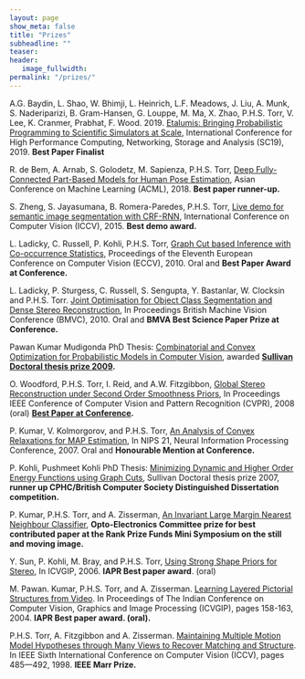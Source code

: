 ```yaml
---
layout: page
show_meta: false
title: "Prizes"
subheadline: ""
teaser: 
header:
   image_fullwidth: 
permalink: "/prizes/"
---
```


A.G. Baydin, L. Shao, W. Bhimji, L. Heinrich, L.F. Meadows, J. Liu, A. Munk, S. Naderiparizi, B. Gram-Hansen, G. Louppe, M. Ma, X. Zhao, P.H.S. Torr, V. Lee, K. Cranmer, Prabhat, F. Wood. 2019. [Etalumis: Bringing Probabilistic Programming to Scientific Simulators at Scale](https://dl.acm.org/doi/10.1145/3295500.3356180), International Conference for High Performance Computing, Networking, Storage and Analysis (SC19), 2019. **Best Paper Finalist**

R. de Bem, A. Arnab, S. Golodetz, M. Sapienza, P.H.S. Torr, [Deep Fully-Connected Part-Based Models for Human Pose Estimation](http://www.robots.ox.ac.uk/~tvg/publications/2018/debem18.pdf), Asian Conference on Machine Learning (ACML), 2018. **Best paper runner-up.**

S. Zheng, S. Jayasumana, B. Romera-Paredes, P.H.S. Torr, [Live demo for semantic image segmentation with CRF-RNN](http://crfasrnn.torr.vision/), International Conference on Computer Vision (ICCV), 2015. **Best demo award.**

L. Ladicky, C. Russell, P. Kohli, P.H.S. Torr, [Graph Cut based Inference with Co-occurrence Statistics](http://cms.brookes.ac.uk/staff/PhilipTorr/Papers/2010/ECCV2010/ip_map.pdf), Proceedings of the Eleventh European Conference on Computer Vision (ECCV), 2010. Oral and **Best Paper Award at Conference.**

L. Ladicky, P. Sturgess, C. Russell, S. Sengupta, Y. Bastanlar, W. Clocksin and P.H.S. Torr. [Joint Optimisation for Object Class Segmentation and Dense Stereo Reconstruction](http://cms.brookes.ac.uk/staff/PhilipTorr/Papers/2010/BMVC10/torr_stereo10.pdf), In Proceedings British Machine Vision Conference (BMVC), 2010. Oral and **BMVA Best Science Paper Prize at Conference.**

Pawan Kumar Mudigonda PhD Thesis: [Combinatorial and Convex Optimization for Probabilistic Models in Computer Vision](https://www.robots.ox.ac.uk/~tvg/Theses/Pawan_thesis.pdf), awarded **[Sullivan Doctoral thesis prize 2009](http://www.comp.leeds.ac.uk/bmvc2008/awards.html).**

O. Woodford, P.H.S. Torr, I. Reid, and A.W. Fitzgibbon, [Global Stereo Reconstruction under Second Order Smoothness Priors](https://www.robots.ox.ac.uk/~tvg/Papers/2008/CVPR08/Woodford08.pdf), In Proceedings IEEE Conference of Computer Vision and Pattern Recognition (CVPR), 2008 (oral) **[Best Paper at Conference](http://vision.eecs.ucf.edu/).**

P. Kumar, V. Kolmorgorov, and P.H.S. Torr, [An Analysis of Convex Relaxations for MAP Estimation](https://www.robots.ox.ac.uk/~tvg/Papers/2007/NIPS%202007/Pawan.zip), In NIPS 21, Neural Information Processing Conference,  2007. Oral and **Honourable Mention at Conference.**

P. Kohli, Pushmeet Kohli PhD Thesis: [Minimizing Dynamic and Higher Order Energy Functions using Graph Cuts](https://www.robots.ox.ac.uk/~tvg/Theses/Pushmeet_thesis.pdf), Sullivan Doctoral thesis prize 2007, **runner up CPHC/British Computer Society Distinguished Dissertation competition.**

P. Kumar, P.H.S. Torr, and A. Zisserman, [An Invariant Large Margin Nearest Neighbour Classifier](http://cms.brookes.ac.uk/staff/PhilipTorr/Papers/2007/ICCV07/InvLMNN3.pdf), **Opto-Electronics Committee prize for best contributed paper at the Rank Prize Funds Mini Symposium on the still and moving image.**

Y. Sun, P. Kohli, M. Bray, and P.H.S. Torr, [Using Strong Shape Priors for Stereo](http://cms.brookes.ac.uk/staff/PhilipTorr/Papers/2006/ICVGIP/strongPrior.pdf), In ICVGIP,  2006. **IAPR Best paper award**. (oral)

M. Pawan. Kumar, P.H.S. Torr, and A. Zisserman. [Learning Layered Pictorial Structures from Video](http://cms.brookes.ac.uk/staff/PhilipTorr/Papers/ICVGIP/KumarTorrICVGIP.pdf). In Proceedings of The Indian Conference on Computer Vision, Graphics and Image Processing (ICVGIP), pages 158-163, 2004. **IAPR Best paper award.  (oral).**

P.H.S. Torr, A. Fitzgibbon and A. Zisserman. [Maintaining Multiple Motion Model Hypotheses through Many Views to Recover Matching and Structure](http://cms.brookes.ac.uk/staff/PhilipTorr/Papers/ICCV98.mult/m.ps.gz). In IEEE Sixth International Conference on Computer Vision (ICCV), pages 485—492, 1998. **IEEE Marr Prize.**
